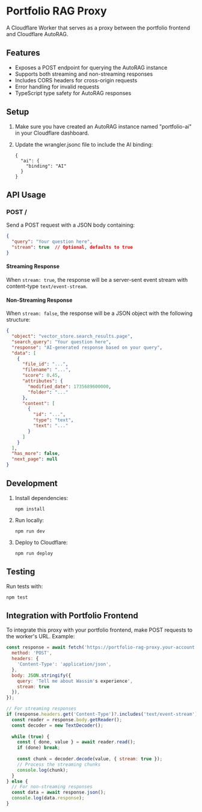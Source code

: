 # Portfolio RAG Proxy

A Cloudflare Worker that serves as a proxy between the portfolio frontend and Cloudflare AutoRAG.

## Features

- Exposes a POST endpoint for querying the AutoRAG instance
- Supports both streaming and non-streaming responses
- Includes CORS headers for cross-origin requests
- Error handling for invalid requests
- TypeScript type safety for AutoRAG responses

## Setup

1. Make sure you have created an AutoRAG instance named "portfolio-ai" in your Cloudflare dashboard.

2. Update the wrangler.jsonc file to include the AI binding:
   ```jsonc
   {
     "ai": {
       "binding": "AI"
     }
   }
   ```

## API Usage

### POST /

Send a POST request with a JSON body containing:

```json
{
  "query": "Your question here",
  "stream": true  // Optional, defaults to true
}
```

#### Streaming Response

When `stream: true`, the response will be a server-sent event stream with content-type `text/event-stream`.

#### Non-Streaming Response

When `stream: false`, the response will be a JSON object with the following structure:

```json
{
  "object": "vector_store.search_results.page",
  "search_query": "Your question here",
  "response": "AI-generated response based on your query",
  "data": [
    {
      "file_id": "...",
      "filename": "...",
      "score": 0.45,
      "attributes": {
        "modified_date": 1735689600000,
        "folder": "..."
      },
      "content": [
        {
          "id": "...",
          "type": "text",
          "text": "..."
        }
      ]
    }
  ],
  "has_more": false,
  "next_page": null
}
```

## Development

1. Install dependencies:
   ```
   npm install
   ```

2. Run locally:
   ```
   npm run dev
   ```

3. Deploy to Cloudflare:
   ```
   npm run deploy
   ```

## Testing

Run tests with:

```
npm test
```

## Integration with Portfolio Frontend

To integrate this proxy with your portfolio frontend, make POST requests to the worker's URL. Example:

```javascript
const response = await fetch('https://portfolio-rag-proxy.your-account.workers.dev', {
  method: 'POST',
  headers: {
    'Content-Type': 'application/json',
  },
  body: JSON.stringify({
    query: 'Tell me about Wassim's experience',
    stream: true
  }),
});

// For streaming responses
if (response.headers.get('Content-Type')?.includes('text/event-stream')) {
  const reader = response.body.getReader();
  const decoder = new TextDecoder();
  
  while (true) {
    const { done, value } = await reader.read();
    if (done) break;
    
    const chunk = decoder.decode(value, { stream: true });
    // Process the streaming chunks
    console.log(chunk);
  }
} else {
  // For non-streaming responses
  const data = await response.json();
  console.log(data.response);
}
```